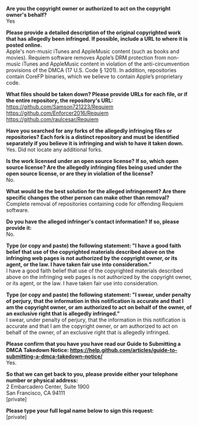 **Are you the copyright owner or authorized to act on the copyright owner's behalf?**  
Yes

**Please provide a detailed description of the original copyrighted work that has allegedly been infringed. If possible, include a URL to where it is posted online.**  
Apple's non-music iTunes and AppleMusic content (such as books and movies). Requiem software removes Apple’s DRM protection from non-music iTunes and AppleMusic content in violation of the anti-circumvention provisions of the DMCA (17 U.S. Code § 1201). In addition, repositories contain CoreFP binaries, which we believe to contain Apple’s proprietary code.

**What files should be taken down? Please provide URLs for each file, or if the entire repository, the repository's URL:**  
https://github.com/Samson721223/Requiem  
https://github.com/Enforcer2016/Requiem  
https://github.com/raulcesar/Requiem  

**Have you searched for any forks of the allegedly infringing files or repositories? Each fork is a distinct repository and must be identified separately if you believe it is infringing and wish to have it taken down.**  
Yes. Did not locate any additional forks.

**Is the work licensed under an open source license? If so, which open source license? Are the allegedly infringing files being used under the open source license, or are they in violation of the license?**  
No.

**What would be the best solution for the alleged infringement? Are there specific changes the other person can make other than removal?**  
Complete removal of repositories containing code for offending Requiem software.

**Do you have the alleged infringer's contact information? If so, please provide it:**  
No.

**Type (or copy and paste) the following statement: "I have a good faith belief that use of the copyrighted materials described above on the infringing web pages is not authorized by the copyright owner, or its agent, or the law. I have taken fair use into consideration."**  
I have a good faith belief that use of the copyrighted materials described above on the infringing web pages is not authorized by the copyright owner, or its agent, or the law. I have taken fair use into consideration.

**Type (or copy and paste) the following statement: "I swear, under penalty of perjury, that the information in this notification is accurate and that I am the copyright owner, or am authorized to act on behalf of the owner, of an exclusive right that is allegedly infringed."**  
I swear, under penalty of perjury, that the information in this notification is accurate and that I am the copyright owner, or am authorized to act on behalf of the owner, of an exclusive right that is allegedly infringed.

**Please confirm that you have you have read our Guide to Submitting a DMCA Takedown Notice: https://help.github.com/articles/guide-to-submitting-a-dmca-takedown-notice/**  
Yes.

**So that we can get back to you, please provide either your telephone number or physical address:**  
2 Embarcadero Center, Suite 1900  
San Francisco, CA 94111  
[private]

**Please type your full legal name below to sign this request:**  
[private]
